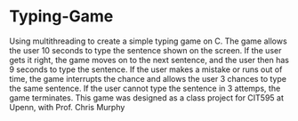 # Typing-Game
Using multithreading to create a simple typing game on C. 
The game allows the user 10 seconds to type the sentence shown on the screen. If the user gets it right, the game moves on to the next sentence, and the user then has 9 seconds to type the sentence. 
If the user makes a mistake or runs out of time, the game interrupts the chance and allows the user 3 chances to type the same sentence. 
If the user cannot type the sentence in 3 attemps, the game terminates. 
This game was designed as a class project for CIT595 at Upenn, with Prof. Chris Murphy 
